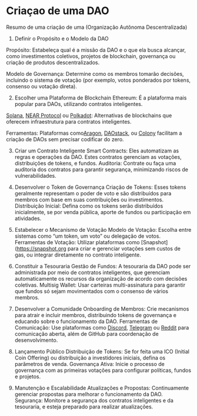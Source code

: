 # Criaçao de uma DAO
Resumo de uma criação de uma (Organização Autônoma Descentralizada)
1. Definir o Propósito e o Modelo da DAO

Propósito: Estabeleça qual é a missão da DAO e o que ela busca alcançar, como investimentos coletivos, projetos de blockchain, governança ou criação de produtos descentralizados.

Modelo de Governança: Determine como os membros tomarão decisões, incluindo o sistema de votação (por exemplo, votos ponderados por tokens, consenso ou votação direta).

2. Escolher uma Plataforma de Blockchain
Ethereum: É a plataforma mais popular para DAOs, utilizando contratos inteligentes.

[Solana](https://solana.com), [NEAR Protocol](https://near.org) ou [Polkadot](https://polkadot.network): Alternativas de blockchains que oferecem infraestrutura para contratos inteligentes.

Ferramentas: Plataformas como[Aragon](https://aragon.org), [DAOstack](https://daostack.io), ou [Colony](https://colony.io) facilitam a criação de DAOs sem precisar codificar do zero.

3. Criar um Contrato Inteligente
Smart Contracts: Eles automatizam as regras e operações da DAO. Estes contratos gerenciam as votações, distribuições de tokens, e fundos.
Auditoria: Contrate ou faça uma auditoria dos contratos para garantir segurança, minimizando riscos de vulnerabilidades.

4. Desenvolver o Token de Governança
Criação de Tokens: Esses tokens geralmente representam o poder de voto e são distribuídos para membros com base em suas contribuições ou investimentos.
Distribuição Inicial: Defina como os tokens serão distribuídos inicialmente, se por venda pública, aporte de fundos ou participação em atividades.

5. Estabelecer o Mecanismo de Votação
Modelo de Votação: Escolha entre sistemas como “um token, um voto” ou delegação de votos.
Ferramentas de Votação: Utilizar plataformas como [Snapshot](https://snapshot.org para criar e gerenciar votações sem custos de gas, ou integrar diretamente no contrato inteligente.

6. Constituir a Tesouraria
Gestão de Fundos: A tesouraria da DAO pode ser administrada por meio de contratos inteligentes, que gerenciam automaticamente os recursos da organização de acordo com decisões coletivas.
Multisig Wallet: Usar carteiras multi-assinatura para garantir que fundos só sejam movimentados com o consenso de vários membros.

7. Desenvolver a Comunidade
Onboarding de Membros: Crie mecanismos para atrair e incluir membros, distribuindo tokens de governança e educando sobre o funcionamento da DAO.
Ferramentas de Comunicação: Use plataformas como [Discord](https://discord.com), [Telegram](https://telegram.org) ou [Reddit](https://reddit.com) para comunicação aberta, além de GitHub para coordenação de desenvolvimento.
8. Lançamento Público
Distribuição de Tokens: Se for feita uma ICO (Initial Coin Offering) ou distribuição a investidores iniciais, defina os parâmetros de venda.
Governança Ativa: Inicie o processo de governança com as primeiras votações para configurar políticas, fundos e projetos.
9. Manutenção e Escalabilidade
Atualizações e Propostas: Continuamente gerenciar propostas para melhorar o funcionamento da DAO.
Segurança: Monitore a segurança dos contratos inteligentes e da tesouraria, e esteja preparado para realizar atualizações.
